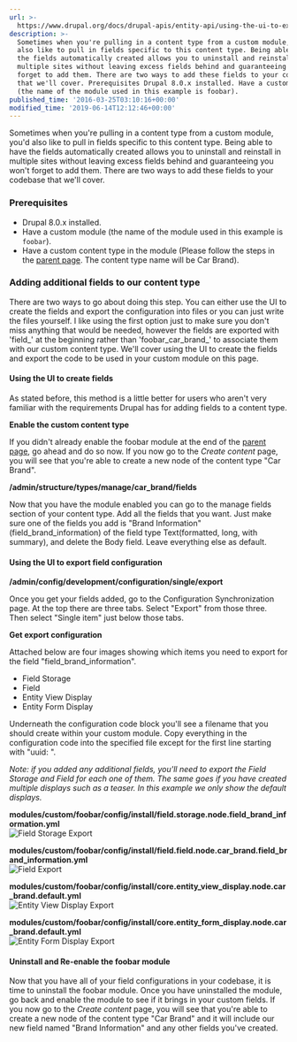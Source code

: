 ```yaml
---
url: >-
  https://www.drupal.org/docs/drupal-apis/entity-api/using-the-ui-to-export-the-code-for-your-custom-fields
description: >-
  Sometimes when you're pulling in a content type from a custom module, you'd
  also like to pull in fields specific to this content type. Being able to have
  the fields automatically created allows you to uninstall and reinstall in
  multiple sites without leaving excess fields behind and guaranteeing you won't
  forget to add them. There are two ways to add these fields to your codebase
  that we'll cover. Prerequisites Drupal 8.0.x installed. Have a custom module
  (the name of the module used in this example is foobar).
published_time: '2016-03-25T03:10:16+00:00'
modified_time: '2019-06-14T12:12:46+00:00'
---
```

Sometimes when you're pulling in a content type from a custom module, you'd also like to pull in fields specific to this content type. Being able to have the fields automatically created allows you to uninstall and reinstall in multiple sites without leaving excess fields behind and guaranteeing you won't forget to add them. There are two ways to add these fields to your codebase that we'll cover.

### Prerequisites

* Drupal 8.0.x installed.
* Have a custom module (the name of the module used in this example is `foobar`).
* Have a custom content type in the module (Please follow the steps in the [parent page](https://www.drupal.org/node/2629550). The content type name will be Car Brand).

### Adding additional fields to our content type

There are two ways to go about doing this step. You can either use the UI to create the fields and export the configuration into files or you can just write the files yourself. I like using the first option just to make sure you don't miss anything that would be needed, however the fields are exported with 'field\_' at the beginning rather than 'foobar\_car\_brand\_' to associate them with our custom content type. We'll cover using the UI to create the fields and export the code to be used in your custom module on this page.

#### Using the UI to create fields

As stated before, this method is a little better for users who aren't very familiar with the requirements Drupal has for adding fields to a content type.

**Enable the custom content type**

If you didn't already enable the foobar module at the end of the [parent page](https://www.drupal.org/node/2629550), go ahead and do so now. If you now go to the _Create content_ page, you will see that you're able to create a new node of the content type "Car Brand".

**/admin/structure/types/manage/car\_brand/fields**

Now that you have the module enabled you can go to the manage fields section of your content type. Add all the fields that you want. Just make sure one of the fields you add is "Brand Information" (field\_brand\_information) of the field type Text(formatted, long, with summary), and delete the Body field. Leave everything else as default.

#### Using the UI to export field configuration

**/admin/config/development/configuration/single/export**

Once you get your fields added, go to the Configuration Synchronization page. At the top there are three tabs. Select "Export" from those three. Then select "Single item" just below those tabs.

**Get export configuration**

Attached below are four images showing which items you need to export for the field "field\_brand\_information".

* Field Storage
* Field
* Entity View Display
* Entity Form Display

Underneath the configuration code block you'll see a filename that you should create within your custom module. Copy everything in the configuration code into the specified file except for the first line starting with "uuid: ".

_Note: if you added any additional fields, you'll need to export the Field Storage and Field for each one of them. The same goes if you have created multiple displays such as a teaser. In this example we only show the default displays._

**modules/custom/foobar/config/install/field.storage.node.field\_brand\_information.yml**  
![Field Storage Export](https://www.drupal.org/files/field_storage.png)

**modules/custom/foobar/config/install/field.field.node.car\_brand.field\_brand\_information.yml**  
![Field Export](https://www.drupal.org/files/field_5.png)

**modules/custom/foobar/config/install/core.entity\_view\_display.node.car\_brand.default.yml**  
![Entity View Display Export](https://www.drupal.org/files/entity_view_display.png)

**modules/custom/foobar/config/install/core.entity\_form\_display.node.car\_brand.default.yml**  
![Entity Form Display Export](https://www.drupal.org/files/entity_form_display.png)

#### Uninstall and Re-enable the foobar module

Now that you have all of your field configurations in your codebase, it is time to uninstall the foobar module. Once you have uninstalled the module, go back and enable the module to see if it brings in your custom fields. If you now go to the _Create content_ page, you will see that you're able to create a new node of the content type "Car Brand" and it will include our new field named "Brand Information" and any other fields you've created.